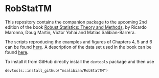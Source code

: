 # RobStatTM

This repository contains the companion package to the upcoming 2nd edition of
the book [Robust Statistics: Theory and Methods](https://www.wiley.com/en-ca/Robust+Statistics%3A+Theory+and+Methods+%28with+R%29%2C+2nd+Edition-p-9781119214687), by Ricardo Maronna, Doug Martin, Victor Yohai and Matias Salibian-Barrera.

The scripts reproducing the examples and figures of Chapters 4, 5 and 6 can be found [here](Examples/scriptsCh4-5-6.R). A description of the data set used in the book can be
found [here](Examples/MMYS-2018-Chapter_11-Description-of-Data-Sets.pdf).


To install it from GitHub directly install the
`devtools` package and then use
```
devtools::install_github("msalibian/RobStatTM")
```
